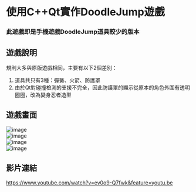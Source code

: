# 使用C++Qt實作DoodleJump遊戲
### 此遊戲即是手機遊戲DoodleJump道具較少的版本
## 遊戲說明
規則大多與原版遊戲相同，主要有以下2個差別：
1. 道具共只有3種：彈簧、火箭、防護罩  
2. 由於Qt對碰撞檢測的支援不完全，因此防護罩的顯示從原本的角色外圍有透明圈圈，改為變身忍者造型
## 遊戲畫面
![image](https://i.imgur.com/GnnjatA.png)  
![image](https://i.imgur.com/LS7hrq6.png)  
![image](https://i.imgur.com/UWiy0fT.png)  
![image](https://i.imgur.com/aPpHyv2.png)  
## 影片連結
https://www.youtube.com/watch?v=ev0o9-Q7fwk&feature=youtu.be